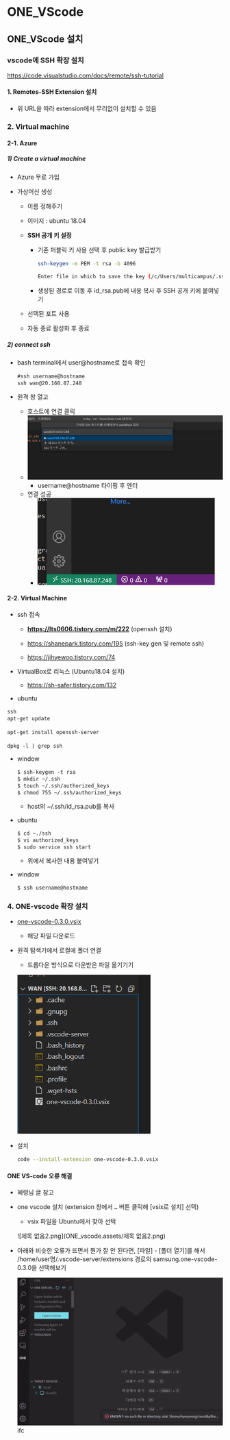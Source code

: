 # ONE_VScode

## ONE_VScode 설치

### vscode에 SSH 확장 설치

https://code.visualstudio.com/docs/remote/ssh-tutorial

#### 1. Remotes-SSH Extension 설치

- 위 URL을 따라 extension에서 무리없이 설치할 수 있음

### 2. Virtual machine

#### 2-1. Azure

##### 1) Create a virtual machine 

- Azure 무료 가입

- 가상머신 생성

    - 이름 정해주기

    - 이미지 : ubuntu 18.04

    - **SSH 공개 키 설정**

        - 기존 퍼블릭 키 사용 선택 후 public key 발급받기

            ```bash
            ssh-keygen -m PEM -t rsa -b 4096
            ```

            ```bash
            Enter file in which to save the key (/c/Users/multicampus/.ssh/id_rsa): 
            ```

        - 생성된 경로로 이동 후 id_rsa.pub에 내용 복사 후 SSH 공개 키에 붙여넣기

    - 선택된 포트 사용 

    - 자동 종료 활성화 후 종료 

##### 2) connect ssh

- bash terminal에서 user@hostname로 접속 확인

    ```
    #ssh username@hostname
    ssh wan@20.168.87.248
    ```

- 원격 창 열고 

    - 호스트에 연결 클릭 
    - ![image-20220830105400788](one_vscode.assets/image-20220830105400788.png)
        - username@hostname 타이핑 후 엔터
    - 연결 성공
        - ![image-20220830105416814](one_vscode.assets/image-20220830105416814.png)

    

#### 2-2. Virtual Machine 

- ssh 접속 

    - **https://lts0606.tistory.com/m/222** (openssh 설치)

    - https://shanepark.tistory.com/195 (ssh-key gen 및 remote ssh)

    - https://jihyewoo.tistory.com/74

- VirtualBox로 리눅스 (Ubuntu18.04 설치)
    - https://sh-safer.tistory.com/132

- ubuntu

```
ssh
apt-get update 

apt-get install openssh-server 

dpkg -l | grep ssh
```

- window 

    ```
    $ ssh-keygen -t rsa
    $ mkdir ~/.ssh
    $ touch ~/.ssh/authorized_keys
    $ chmod 755 ~/.ssh/authorized_keys
    ```

    - host의 ~/.ssh/id_rsa.pub를 복사

- ubuntu

    ```
    $ cd ~./ssh
    $ vi authorized_keys
    $ sudo service ssh start
    ```

    - 위에서 복사한 내용 붙여넣기 

- window

    ```
    $ ssh username@hostname
    ```

    

### 4. ONE-vscode 확장 설치

- [one-vscode-0.3.0.vsix](https://github.com/Samsung/ONE-vscode/releases/download/0.3.0/one-vscode-0.3.0.vsix) 

    - 해당 파일 다운로드 

- 원격 탐색기에서 로컬에 폴더 연결

    - 드롭다운 방식으로 다운받은 파일 옮기기기

    ![image-20220830110757031](one_vscode.assets/image-20220830110757031.png)

- 설치

    ```bash
    code --install-extension one-vscode-0.3.0.vsix
    ```

####  ONE VS-code 오류 해결

- 혜령님 글 참고 

- one vscode 설치 (extension 창에서 `…` 버튼 클릭해 [vsix로 설치] 선택)

    - vsix 파일을 Ubuntu에서 찾아 선택

    ![제목 없음2.png](ONE_vscode.assets/제목 없음2.png)

- 아래와 비슷한 오류가 뜨면서 뭔가 잘 안 된다면, [파일] - [폴더 열기]를 해서 /home/user명/.vscode-server/extensions 경로의 samsung.one-vscode-0.3.0을 선택해보기

    ![KakaoTalk_20220830_155847055](ONE_vscode.assets/KakaoTalk_20220830_155847055.png)ifc
